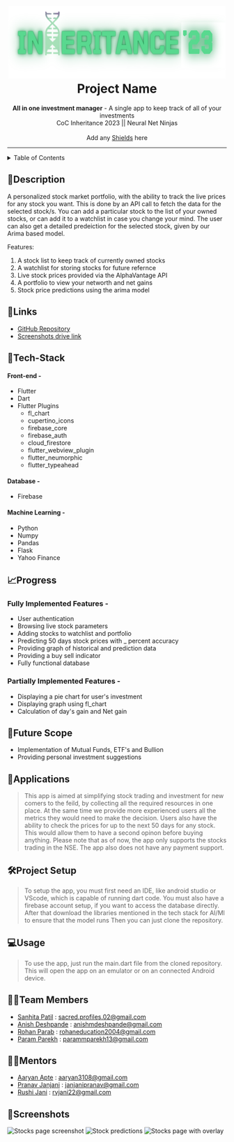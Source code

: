 <h1 align="center">
  <a href="https://github.com/CommunityOfCoders/Inheritance-2023">
    <img src="./Untitled.png" alt="CoC Inheritance 2022" width="500" height="166">
  </a>
  <br>
  Project Name
</h1>

<div align="center">
   <strong>All in one investment manager</strong> - A single app to keep track of all of your investments<br>
  CoC Inheritance 2023 || Neural Net Ninjas <br> <br>
  Add any <a href="https://shields.io/">Shields</a> here
</div>
<hr>

<details>
<summary>Table of Contents</summary>

- [Description](#description)
- [Links](#links)
- [Tech Stack](#tech-stack)
- [Progress](#progress)
- [Future Scope](#future-scope)
- [Applications](#applications)
- [Project Setup](#project-setup)
- [Usage](#usage)
- [Team Members](#team-members)
- [Mentors](#mentors)
- [Screenshots](#screenshots)

</details>

## 📝Description

A personalized stock market portfolio, with the ability to track the live prices for any stock you want. This is done by an API call to fetch the data for the selected stock/s. You can add a particular stock to the list of your owned stocks, or can add it to a watchlist in case you change your mind. The user can also get a detailed predeiction for the selected stock, given by our Arima based model.

Features:
1. A stock list to keep track of currently owned stocks
2. A watchlist for storing stocks for future refernce
3. Live stock prices provided via the AlphaVantage API
4. A portfolio to view your networth and net gains
5. Stock price predictions using the arima model

## 🔗Links

- [GitHub Repository](https://github.com/stranger-scripts-06/investment-manager)
- [Screenshots drive link](https://drive.google.com/drive/folders/17k75AuwpqmRZmb5DFzgMDDRXtjaKLepG?usp=drive_link)

## 🤖Tech-Stack


#### Front-end -
-  Flutter
-  Dart
- Flutter Plugins
    - fl_chart
    - cupertino_icons
    - firebase_core
    - firebase_auth
    - cloud_firestore
    - flutter_webview_plugin
    - flutter_neumorphic
    - flutter_typeahead

#### Database -
-  Firebase

#### Machine Learning -
-  Python
-  Numpy
-  Pandas
-  Flask
-  Yahoo Finance

## 📈Progress

### Fully Implemented Features -

-  User authentication 
-  Browsing live stock parameters
-  Adding stocks to watchlist and portfolio
-  Predicting 50 days stock prices with _ percent accuracy
-  Providing graph of historical and prediction data
-  Providing a buy sell indicator
-  Fully functional database

### Partially Implemented Features -

-  Displaying a pie chart for user's investment 
-  Displaying graph using fl_chart
-  Calculation of day's gain and Net gain

## 🔮Future Scope


- Implementation of Mutual Funds, ETF's and Bullion
- Providing personal investment suggestions

## 💸Applications

>This app is aimed at simplifying stock trading and investment for new comers to the feild, by collecting all the required resources in one place. At the same time we provide more experienced users all the metrics they would need to make the decision. Users also have the ability to check the prices for up to the next 50 days for any stock. This would allow them to have a second opinon before buying anything.
>Please note that as of now, the app only supports the stocks trading in the NSE. The app also does not have any payment support.

## 🛠Project Setup

> To setup the app, you must first need an IDE, like android studio or VScode, which is capable of running dart code.
> You must also have a firebase account setup, if you want to access the database directly.
> After that download the libraries mentioned in the tech stack for AI/Ml to ensure that the model runs
> Then you can just clone the repository.

## 💻Usage

> To use the app, just run the main.dart file from the cloned repository. This will open the app on an emulator or on an connected Android device.

## 👨‍💻Team Members

- [Sanhita Patil](https://github.com/stranger-scripts-06)  : sacred.profiles.02@gmail.com 
- [Anish Deshpande](https://github.com/silverhaffling01)  : anishmdeshpande@gmail.com
- [Rohan Parab](https://github.com/Rohan20-10)  : rohaneducation2004@gmail.com
- [Param Parekh](https://github.com/Param1304) : parammparekh13@gmail.com 

## 👨‍🏫Mentors


- [Aaryan Apte](https://github.com/aaryan-apte)  : aaryan3108@gmail.com 
- [Pranav Janjani](https://github.com/pranavjanjani)  : janjanipranav@gmail.com
- [Rushi Jani](https://github.com/R-V-J)  : rvjani22@gmail.com 

## 📱Screenshots

![Stocks page screenshot](https://drive.google.com/file/d/1p6iRnL3RlUqL355v-GK7PmuR99XhrLgt/view?usp=drive_link)
![Stock predictions](https://drive.google.com/file/d/1ejcp3Y-xD6SYpmv9_MzVkXA3akfYmBYV/view?usp=drive_link)
![Stocks page with overlay](https://drive.google.com/file/d/1k3JFnc4Nu14d9V_OP8WM-DNiRO56i9Mw/view?usp=drive_link)


